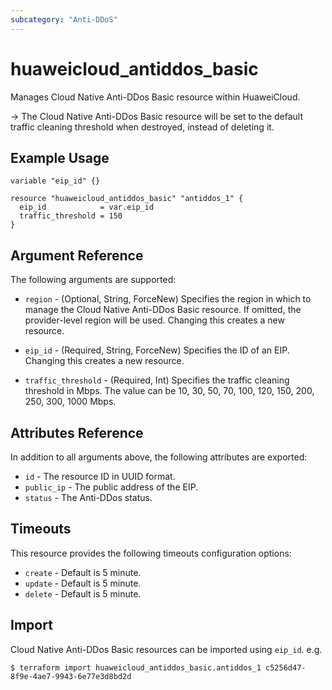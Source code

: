 ```yaml
---
subcategory: "Anti-DDoS"
---
```


# huaweicloud_antiddos_basic

Manages Cloud Native Anti-DDos Basic resource within HuaweiCloud.

-> The Cloud Native Anti-DDos Basic resource will be set to the default traffic cleaning threshold when destroyed,
  instead of deleting it.

## Example Usage

```hcl
variable "eip_id" {}

resource "huaweicloud_antiddos_basic" "antiddos_1" {
  eip_id            = var.eip_id
  traffic_threshold = 150
}
```

## Argument Reference

The following arguments are supported:

* `region` - (Optional, String, ForceNew) Specifies the region in which to manage the Cloud Native Anti-DDos Basic resource.
  If omitted, the provider-level region will be used. Changing this creates a new resource.

* `eip_id` - (Required, String, ForceNew) Specifies the ID of an EIP. Changing this creates a new resource.

* `traffic_threshold` - (Required, Int) Specifies the traffic cleaning threshold in Mbps.
  The value can be 10, 30, 50, 70, 100, 120, 150, 200, 250, 300, 1000 Mbps.

## Attributes Reference

In addition to all arguments above, the following attributes are exported:

* `id` - The resource ID in UUID format.
* `public_ip` - The public address of the EIP.
* `status` - The Anti-DDos status.

## Timeouts

This resource provides the following timeouts configuration options:

* `create` - Default is 5 minute.
* `update` - Default is 5 minute.
* `delete` - Default is 5 minute.

## Import

Cloud Native Anti-DDos Basic resources can be imported using `eip_id`. e.g.

```
$ terraform import huaweicloud_antiddos_basic.antiddos_1 c5256d47-8f9e-4ae7-9943-6e77e3d8bd2d
```
